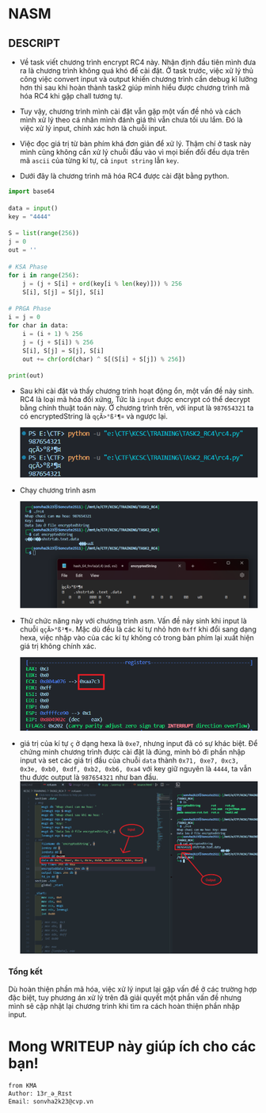 # NASM

## DESCRIPT

- Về task viết chương trình encrypt RC4 này. Nhận định đầu tiên mình đưa ra là chương trình không quá khó để cài đặt. Ở task trước, việc xử lý thủ công việc convert input và output khiến chương trình cần debug kĩ lưỡng hơn thì sau khi hoàn thành task2 giúp mình hiểu được chương trình mã hóa RC4 khi gặp chall tương tự.

- Tuy vậy, chương trình mình cài đặt vẫn gặp một vấn đề nhỏ và cách mình xử lý theo cá nhân mình đánh giá thì vẫn chưa tối ưu lắm. Đó là việc xử lý input, chính xác hơn là chuỗi input.

- Việc đọc giá trị từ bàn phím khá đơn giản để xử lý. Thậm chí ở task này mình cũng không cần xử lý chuỗi đầu vào vì mọi biến đổi đều dựa trên mã `ascii` của từng kí tự, cả `input string` lẫn `key`.

- Dưới đây là chương trình mã hóa RC4 được cài đặt bằng python.

```python
import base64

data = input()
key = "4444"

S = list(range(256))
j = 0
out = ''

# KSA Phase
for i in range(256):
    j = (j + S[i] + ord(key[i % len(key)])) % 256
    S[i], S[j] = S[j], S[i]

# PRGA Phase
i = j = 0
for char in data:
    i = (i + 1) % 256
    j = (j + S[i]) % 256
    S[i], S[j] = S[j], S[i]
    out += chr(ord(char) ^ S[(S[i] + S[j]) % 256])

print(out)
```

- Sau khi cài đặt và thấy chương trình hoạt động ổn, một vấn đề nảy sinh. RC4 là loại mã hóa đối xứng, Tức là `input` được encrypt có thể decrypt bằng chính thuật toán này. Ở chương trình trên, với input là `987654321` ta có encryptedString là `qçÃ>°ß²¶¤` và ngược lại.

  ![Alt text](IMG/image.png)

- Chạy chương trình asm

  ![Alt text](IMG/image-2.png)

- Thử chức năng này với chương trình asm. Vấn đề nảy sinh khi input là chuỗi `qçÃ>°ß²¶¤`. Mặc dù đều là các kí tự nhỏ hơn `0xff` khi đổi sang dạng hexa, việc nhập vào của các kí tự không có trong bàn phím lại xuất hiện giá trị không chính xác.

  ![Alt text](IMG/image-1.png)

- giá trị của kí tự `ç` ở dạng hexa là `0xe7`, nhưng input đã có sự khác biệt. Để chứng minh chương trình được cài đặt là đúng, mình bỏ đi phần nhập input và set các giá trị đầu của chuỗi `data` thành `0x71, 0xe7, 0xc3, 0x3e, 0xb0, 0xdf, 0xb2, 0xb6, 0xa4` với key giữ nguyên là `4444`, ta vẫn thu được output là `987654321` như ban đầu.
  ![Alt text](IMG/image-3.png)

### Tổng kết

Dù hoàn thiện phần mã hóa, việc xử lý input lại gặp vấn đề ở các trường hợp đặc biệt, tuy phương án xử lý trên đã giải quyết một phần vấn đề nhưng mình sẽ cập nhật lại chương trình khi tìm ra cách hoàn thiện phần nhập input.

# Mong WRITEUP này giúp ích cho các bạn!

```
from KMA
Author: 13r_ə_Rɪst
Email: sonvha2k23@cvp.vn
```
